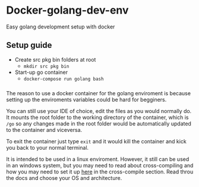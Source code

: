 # Docker-golang-dev-env
Easy golang development setup with docker
###
## Setup guide
* Create src pkg bin folders at root
  * `mkdir src pkg bin` 
* Start-up go container
  * `docker-compose run golang bash`
###
The reason to use a docker container for the golang enviroment is because setting up the enviroments variables could be hard for begginers.

You can still use your IDE of choice, edit the files as you would normally do. It mounts the root folder to the working directory of the container, which is `/go` so any changes made in the root folder would be automatically updated to the container and viceversa.

To exit the container just type `exit` and it would kill the container and kick you back to your normal terminal.

It is intended to be used in a linux enviroment. However, it still can be used in an windows system, but you may need to read about cross-compiling and how you may need to set it up [here](https://hub.docker.com/_/golang) in the cross-compile section. Read throu the docs and choose your OS and architecture.
